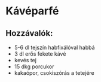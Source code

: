 # Kávéparfé

## Hozzávalók:
* 5-6 dl tejszín habfixálóval habbá
* 3 dl erős fekete kávé
* kevés tej
* 15 dkg porcukor
* kakaópor, csokiszórás a tetejére
